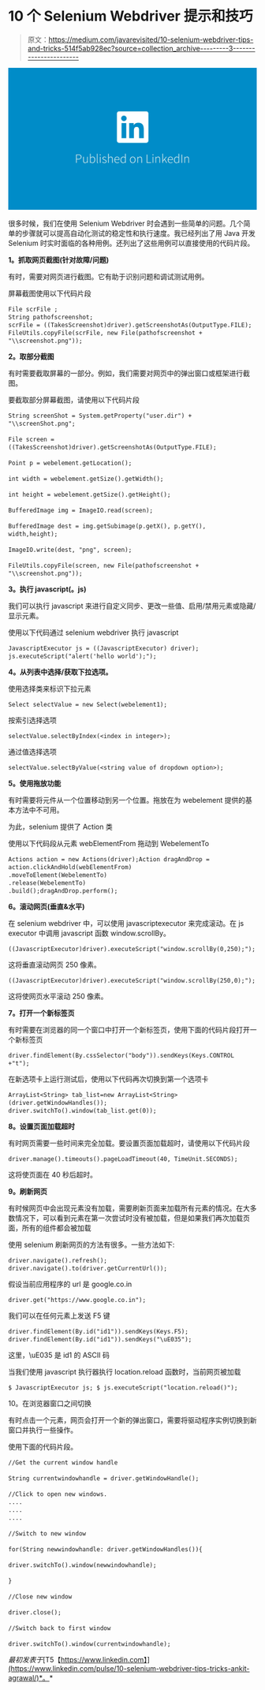 # 10 个 Selenium Webdriver 提示和技巧

> 原文：<https://medium.com/javarevisited/10-selenium-webdriver-tips-and-tricks-514f5ab928ec?source=collection_archive---------3----------------------->

![](img/9a0702f940f960d7961310923fb67b4f.png)

很多时候，我们在使用 Selenium Webdriver 时会遇到一些简单的问题。几个简单的步骤就可以提高自动化测试的稳定性和执行速度。我已经列出了用 Java 开发 Selenium 时实时面临的各种用例。还列出了这些用例可以直接使用的代码片段。

**1。抓取网页截图(针对故障/问题)**

有时，需要对网页进行截图。它有助于识别问题和调试测试用例。

屏幕截图使用以下代码片段

```
File scrFile ;
String pathofscreenshot;
scrFile = ((TakesScreenshot)driver).getScreenshotAs(OutputType.FILE);
FileUtils.copyFile(scrFile, new File(pathofscreenshot + "\\screenshot.png"));
```

**2。取部分截图**

有时需要截取屏幕的一部分。例如，我们需要对网页中的弹出窗口或框架进行截图。

要截取部分屏幕截图，请使用以下代码片段

```
String screenShot = System.getProperty("user.dir") + "\\screenShot.png";

File screen = ((TakesScreenshot)driver).getScreenshotAs(OutputType.FILE);

Point p = webelement.getLocation();

int width = webelement.getSize().getWidth();

int height = webelement.getSize().getHeight();

BufferedImage img = ImageIO.read(screen);

BufferedImage dest = img.getSubimage(p.getX(), p.getY(), width,height);

ImageIO.write(dest, "png", screen);

FileUtils.copyFile(screen, new File(pathofscreenshot + "\\screenshot.png"));
```

**3。执行 javascript(。js)**

我们可以执行 javascript 来进行自定义同步、更改一些值、启用/禁用元素或隐藏/显示元素。

使用以下代码通过 selenium webdriver 执行 javascript

```
JavascriptExecutor js = ((JavascriptExecutor) driver);
js.executeScript("alert('hello world');");
```

**4。从列表中选择/获取下拉选项。**

使用选择类来标识下拉元素

```
Select selectValue = new Select(webelement1);
```

按索引选择选项

```
selectValue.selectByIndex(<index in integer>);
```

通过值选择选项

```
selectValue.selectByValue(<string value of dropdown option>);
```

**5。使用拖放功能**

有时需要将元件从一个位置移动到另一个位置。拖放在为 webelement 提供的基本方法中不可用。

为此，selenium 提供了 Action 类

使用以下代码段从元素 webElementFrom 拖动到 WebelementTo

```
Actions action = new Actions(driver);Action dragAndDrop = action.clickAndHold(webElementFrom)
.moveToElement(WebelementTo)
.release(WebelementTo)
.build();dragAndDrop.perform();
```

**6。滚动网页(垂直&水平)**

在 selenium webdriver 中，可以使用 javascriptexecutor 来完成滚动。在 js executor 中调用 javascript 函数 window.scrollBy。

```
((JavascriptExecutor)driver).executeScript("window.scrollBy(0,250);");
```

这将垂直滚动网页 250 像素。

```
((JavascriptExecutor)driver).executeScript("window.scrollBy(250,0);");
```

这将使网页水平滚动 250 像素。

**7。打开一个新标签页**

有时需要在浏览器的同一个窗口中打开一个新标签页，使用下面的代码片段打开一个新标签页

```
driver.findElement(By.cssSelector("body")).sendKeys(Keys.CONTROL +"t");
```

在新选项卡上运行测试后，使用以下代码再次切换到第一个选项卡

```
ArrayList<String> tab_list=new ArrayList<String> (driver.getWindowHandles()); driver.switchTo().window(tab_list.get(0));
```

**8。设置页面加载超时**

有时网页需要一些时间来完全加载。要设置页面加载超时，请使用以下代码片段

```
driver.manage().timeouts().pageLoadTimeout(40, TimeUnit.SECONDS);
```

这将使页面在 40 秒后超时。

**9。刷新网页**

有时候网页中会出现元素没有加载，需要刷新页面来加载所有元素的情况。在大多数情况下，可以看到元素在第一次尝试时没有被加载，但是如果我们再次加载页面，所有的组件都会被加载

使用 selenium 刷新网页的方法有很多。一些方法如下:

```
driver.navigate().refresh();
driver.navigate().to(driver.getCurrentUrl());
```

假设当前应用程序的 url 是 google.co.in

```
driver.get("https://www.google.co.in");
```

我们可以在任何元素上发送 F5 键

```
driver.findElement(By.id("id1")).sendKeys(Keys.F5);
driver.findElement(By.id("id1")).sendKeys("\uE035");
```

这里，\uE035 是 id1 的 ASCII 码

当我们使用 javascript 执行器执行 location.reload 函数时，当前网页被加载

```
$ JavascriptExecutor js; $ js.executeScript("location.reload()");
```

10。在浏览器窗口之间切换

有时点击一个元素，网页会打开一个新的弹出窗口，需要将驱动程序实例切换到新窗口并执行一些操作。

使用下面的代码片段。

```
//Get the current window handle

String currentwindowhandle = driver.getWindowHandle();

//Click to open new windows.
....
....
....

//Switch to new window

for(String newwindowhandle: driver.getWindowHandles()){

driver.switchTo().window(newwindowhandle);

}

//Close new window

driver.close();

//Switch back to first window

driver.switchTo().window(currentwindowhandle);
```

*最初发表于*[T5【https://www.linkedin.com】](https://www.linkedin.com/pulse/10-selenium-webdriver-tips-tricks-ankit-agrawal/)*。*